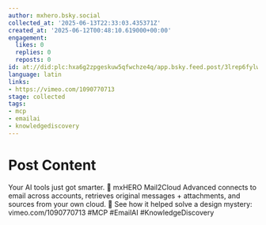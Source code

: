 ```yaml
---
author: mxhero.bsky.social
collected_at: '2025-06-13T22:33:03.435371Z'
created_at: '2025-06-12T00:48:10.619000+00:00'
engagement:
  likes: 0
  replies: 0
  reposts: 0
id: at://did:plc:hxa6g2zpgeskuw5qfwchze4q/app.bsky.feed.post/3lrep6fylw72q
language: latin
links:
- https://vimeo.com/1090770713
stage: collected
tags:
- mcp
- emailai
- knowledgediscovery
---
```


# Post Content

Your AI tools just got smarter.
🤖 mxHERO Mail2Cloud Advanced connects to email across accounts, retrieves original messages + attachments, and sources from your own cloud.
🎥 See how it helped solve a design mystery: vimeo.com/1090770713 
#MCP #EmailAI #KnowledgeDiscovery